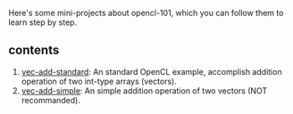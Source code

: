 Here's some mini-projects about opencl-101, which you can follow them to learn step by step.

## contents

1. [vec-add-standard](./vec-add-standard): An standard OpenCL example, accomplish addition operation of two int-type arrays (vectors).
2. [vec-add-simple](./vec-add-simple): An simple addition operation of two vectors (NOT recommanded).
